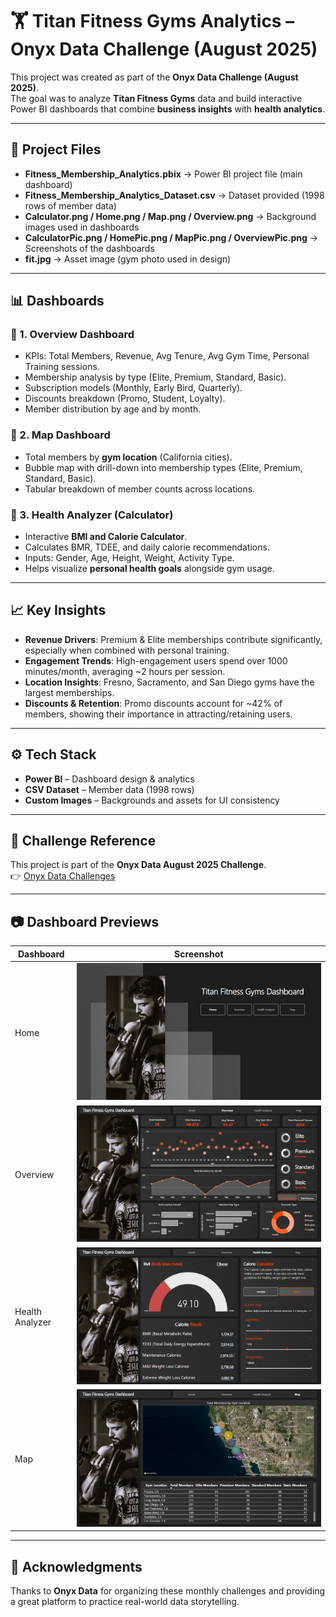 # 🏋️ Titan Fitness Gyms Analytics – Onyx Data Challenge (August 2025)

This project was created as part of the **Onyx Data Challenge (August 2025)**.  
The goal was to analyze **Titan Fitness Gyms** data and build interactive Power BI dashboards that combine **business insights** with **health analytics**.  

---

## 📂 Project Files  

- **Fitness_Membership_Analytics.pbix** → Power BI project file (main dashboard)  
- **Fitness_Membership_Analytics_Dataset.csv** → Dataset provided (1998 rows of member data)  
- **Calculator.png / Home.png / Map.png / Overview.png** → Background images used in dashboards  
- **CalculatorPic.png / HomePic.png / MapPic.png / OverviewPic.png** → Screenshots of the dashboards  
- **fit.jpg** → Asset image (gym photo used in design)  

---

## 📊 Dashboards  

### 🔹 1. **Overview Dashboard**
- KPIs: Total Members, Revenue, Avg Tenure, Avg Gym Time, Personal Training sessions.  
- Membership analysis by type (Elite, Premium, Standard, Basic).  
- Subscription models (Monthly, Early Bird, Quarterly).  
- Discounts breakdown (Promo, Student, Loyalty).  
- Member distribution by age and by month.  

### 🔹 2. **Map Dashboard**
- Total members by **gym location** (California cities).  
- Bubble map with drill-down into membership types (Elite, Premium, Standard, Basic).  
- Tabular breakdown of member counts across locations.  

### 🔹 3. **Health Analyzer (Calculator)**
- Interactive **BMI and Calorie Calculator**.  
- Calculates BMR, TDEE, and daily calorie recommendations.  
- Inputs: Gender, Age, Height, Weight, Activity Type.  
- Helps visualize **personal health goals** alongside gym usage.  

---

## 📈 Key Insights  

- **Revenue Drivers**: Premium & Elite memberships contribute significantly, especially when combined with personal training.  
- **Engagement Trends**: High-engagement users spend over 1000 minutes/month, averaging ~2 hours per session.  
- **Location Insights**: Fresno, Sacramento, and San Diego gyms have the largest memberships.  
- **Discounts & Retention**: Promo discounts account for ~42% of members, showing their importance in attracting/retaining users.  

---

## ⚙️ Tech Stack  

- **Power BI** – Dashboard design & analytics  
- **CSV Dataset** – Member data (1998 rows)  
- **Custom Images** – Backgrounds and assets for UI consistency  

---

## 📌 Challenge Reference  

This project is part of the **Onyx Data August 2025 Challenge**.  
👉 [Onyx Data Challenges](https://onyxdata.co.uk/data-dna/)  

---

## 📷 Dashboard Previews  

| Dashboard | Screenshot |  
|-----------|------------|  
| Home | ![Home](HomePic.png) |  
| Overview | ![Overview](OverviewPic.png) |  
| Health Analyzer | ![Calculator](CalculatorPic.png) |  
| Map | ![Map](MapPic.png) |  

---

## 🙌 Acknowledgments  

Thanks to **Onyx Data** for organizing these monthly challenges and providing a great platform to practice real-world data storytelling.  
